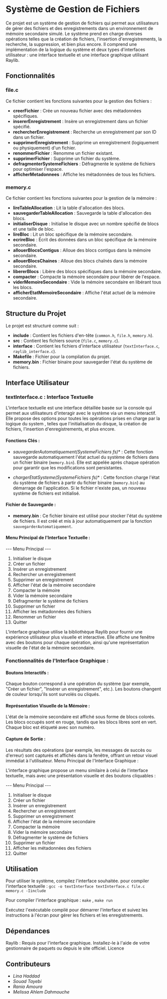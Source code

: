 # Système de Gestion de Fichiers

Ce projet est un système de gestion de fichiers qui permet aux utilisateurs de gérer des fichiers et des enregistrements dans un environnement de mémoire secondaire simulé.
Le système prend en charge diverses opérations telles que la création de fichiers, l'insertion d'enregistrements, la recherche, la suppression, et bien plus encore. 
Il comprend une implémentation de la logique du système et deux types d'interfaces utilisateur : une interface textuelle et une interface graphique utilisant Raylib.

## Fonctionnalités

### **file.c**

Ce fichier contient les fonctions suivantes pour la gestion des fichiers :

- **creerFichier** : Crée un nouveau fichier avec des métadonnées spécifiques.
- **insererEnregistrement** : Insère un enregistrement dans un fichier spécifié.
- **rechercherEnregistrement** : Recherche un enregistrement par son ID dans un fichier.
- **supprimerEnregistrement** : Supprime un enregistrement (logiquement ou physiquement) d'un fichier.
- **renommerFichier** : Renomme un fichier existant.
- **supprimerFichier** : Supprime un fichier du système.
- **defragmenterSystemeFichiers** : Défragmente le système de fichiers pour optimiser l'espace.
- **afficherMetadonnees** : Affiche les métadonnées de tous les fichiers.

### **memory.c**

Ce fichier contient les fonctions suivantes pour la gestion de la mémoire :

- **lireTableAllocation** : Lit la table d'allocation des blocs.
- **sauvegarderTableAllocation** : Sauvegarde la table d'allocation des blocs.
- **initialiserDisque** : Initialise le disque avec un nombre spécifié de blocs et une taille de bloc.
- **lireBloc** : Lit un bloc spécifique de la mémoire secondaire.
- **ecrireBloc** : Écrit des données dans un bloc spécifique de la mémoire secondaire.
- **allouerBlocsContigus** : Alloue des blocs contigus dans la mémoire secondaire.
- **allouerBlocsChaines** : Alloue des blocs chaînés dans la mémoire secondaire.
- **libererBlocs** : Libère des blocs spécifiques dans la mémoire secondaire.
- **compacter** : Compacte la mémoire secondaire pour libérer de l'espace.
- **viderMemoireSecondaire** : Vide la mémoire secondaire en libérant tous les blocs.
- **afficherEtatMemoireSecondaire** : Affiche l'état actuel de la mémoire secondaire.

## Structure du Projet

Le projet est structuré comme suit :

- **include** : Contient les fichiers d'en-tête (`common.h`, `file.h`, `memory.h`).
- **src** : Contient les fichiers source (`file.c`, `memory.c`).
- **interface** : Contient les fichiers d'interface utilisateur (`textInterface.c`, `raylib_interface.c`).
- **Makefile** : Fichier pour la compilation du projet.
- **memory.bin** : Fichier binaire pour sauvegarder l'état du système de fichiers.

## Interface Utilisateur

### **textInterface.c** : Interface Textuelle

L'interface textuelle est une interface détaillée basée sur la console qui permet aux utilisateurs d'interagir avec le système via un menu interactif. Elle propose des options pour toutes les opérations prises en charge par la logique du system , telles que l'initialisation du disque, la création de fichiers, l'insertion d'enregistrements, et plus encore.

#### Fonctions Clés :

- **sauvegarderAutomatiquement(SystemeFichiers* fs)** :
  Cette fonction sauvegarde automatiquement l'état actuel du système de fichiers dans un fichier binaire (`memory.bin`). Elle est appelée après chaque opération pour garantir que les modifications sont persistantes.
  
- **chargerEtatSysteme(SystemeFichiers* fs)** :
  Cette fonction charge l'état du système de fichiers à partir du fichier binaire (`memory.bin`) au démarrage de l'application. Si le fichier n'existe pas, un nouveau système de fichiers est initialisé.

#### Fichier de Sauvegarde :

- **memory.bin** : 
  Ce fichier binaire est utilisé pour stocker l'état du système de fichiers. Il est créé et mis à jour automatiquement par la fonction `sauvegarderAutomatiquement`.

#### Menu Principal de l'Interface Textuelle :

--- Menu Principal ---
1. Initialiser le disque
2. Créer un fichier
3. Insérer un enregistrement
4. Rechercher un enregistrement
5. Supprimer un enregistrement
6. Afficher l'état de la mémoire secondaire
7. Compacter la mémoire
8. Vider la mémoire secondaire
9. Défragmenter le système de fichiers
10. Supprimer un fichier
11. Afficher les métadonnées des fichiers
12. Renommer un fichier
13. Quitter


L'interface graphique utilise la bibliothèque Raylib pour fournir une expérience utilisateur plus visuelle et interactive. 
Elle affiche une fenêtre avec des boutons pour chaque opération, ainsi qu'une représentation visuelle de l'état de la mémoire secondaire.

### **Fonctionnalités de l'Interface Graphique :**

#### Boutons Interactifs :
Chaque bouton correspond à une opération du système (par exemple, "Créer un fichier", "Insérer un enregistrement", etc.). Les boutons changent de couleur lorsqu'ils sont survolés ou cliqués.
#### Représentation Visuelle de la Mémoire :
L'état de la mémoire secondaire est affiché sous forme de blocs colorés. Les blocs occupés sont en rouge, tandis que les blocs libres sont en vert. Chaque bloc est étiqueté avec son numéro.
#### Capture de Sortie :
Les résultats des opérations (par exemple, les messages de succès ou d'erreur) sont capturés et affichés dans la fenêtre, offrant un retour visuel immédiat à l'utilisateur.
Menu Principal de l'Interface Graphique :

L'interface graphique propose un menu similaire à celui de l'interface textuelle, mais avec une présentation visuelle et des boutons cliquables :

--- Menu Principal ---
1. Initialiser le disque
2. Créer un fichier
3. Insérer un enregistrement
4. Rechercher un enregistrement
5. Supprimer un enregistrement
6. Afficher l'état de la mémoire secondaire
7. Compacter la mémoire
8. Vider la mémoire secondaire
9. Défragmenter le système de fichiers
10. Supprimer un fichier
11. Afficher les métadonnées des fichiers
12. Quitter
    
## Utilisation

Pour utiliser le système, compilez l'interface souhaitée.
pour compiler l'interface textuelle :
`gcc -o textInterface textInterface.c file.c memory.c -Iinclude`

Pour compiler l'interface graphique :
`make` , `make run`


Exécutez l'exécutable compilé pour démarrer l'interface et suivez les instructions à l'écran pour gérer les fichiers et les enregistrements.

## Dépendances

Raylib : Requis pour l'interface graphique. Installez-le à l'aide de votre gestionnaire de paquets ou depuis le site officiel.
Licence

## Contributeurs

- *Lina Haddad* 
- *Souad Tayebi* 
- *Rania Amoura* 
- *Melissa Ahlem Dahmouche* 




